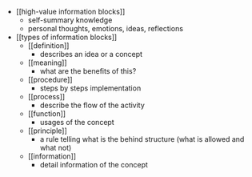 - [[high-value information blocks]]
    - self-summary knowledge
    - personal thoughts, emotions, ideas, reflections
- [[types of information blocks]]
    - [[definition]]
        - describes an idea or a concept
    - [[meaning]]
        - what are the benefits of this?
    - [[procedure]]
        - steps by steps implementation
    - [[process]]
        - describe the flow of the activity
    - [[function]]
        - usages of the concept
    - [[principle]]
        - a rule telling what is the behind structure (what is allowed and what not)
    - [[information]]
        - detail information of the concept
